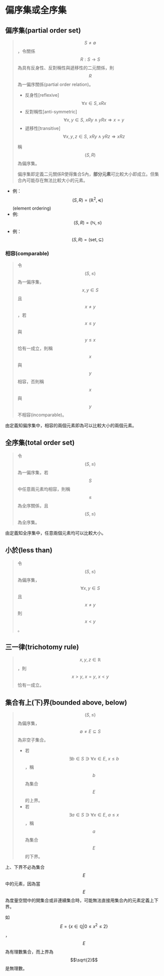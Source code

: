 # 偏序集或全序集

## 偏序集\(partial order set\)

> $$S\neq \emptyset$$，令關係$$R: S \rightarrow S$$為具有反身性、反對稱性與遞移性的二元關係，則$$R$$為一偏序關係\(partial order relation\)。
>
> * 反身性\[reflexive\] $$\forall x \in S, xRx$$
> * 反對稱性\[anti-symmetric\] $$\forall x,y\in S, \ xRy \land yRx \Rightarrow x=y$$
> * 遞移性\[transitive\] $$\forall x,y,z\in S, \ xRy \land yRz \Rightarrow xRz$$
>
> 稱$$(S,R)$$為偏序集。
>
> 偏序集即定義二元關係R使得集合S內，**部分元素**可比較大小即成立。但集合內可能存在無法比較大小的元素。

* 例：$$(S,R)=(\mathbb{R}^2, \preceq)$$ \(element ordering\)
* 例:  $$(S,R)=(\mathbb{N}, \leq)$$
* 例：$$(S,R)= (\text{set}, \subseteq)$$

### 相容\(comparable\)

> 令$$(S, \leq)$$為一偏序集，$$x,y\in S$$且$$x \neq y$$，若$$x \leq y$$與$$ y \leq x$$恰有一成立，則稱$$x$$與$$y$$相容，否則稱$$x$$與$$y$$不相容\(incomparable\)。

由定義知偏序集中，相容的兩個元素即為可以比較大小的兩個元素。

## 全序集\(total order set\)

> 令$$(S, \leq)$$為一偏序集，若$$S$$中任意兩元素均相容，則稱$$\leq$$為全序關係，且$$(S, \leq)$$為全序集。

由定義知全序集中，任意兩個元素均可以比較大小。

## 小於\(less than\)

> 令$$(S, \leq)$$為偏序集，$$\forall x,y \in S$$且$$x \neq y$$則 $$x < y$$。

## 三一律\(trichotomy rule\)

> $$x,y,z \in \mathbb{R}$$，則$$x > y, \ x=y,\ x< y$$恰有一成立。

## 集合有上\(下\)界\(bounded above, below\)

> $$(S,\leq)$$為偏序集，$$\emptyset \neq E \subseteq S$$為非空子集合。
>
> * 若$$\exists b \in S \ni \forall x \in E,\ x \leq b$$，稱$$b$$為集合$$E$$的上界。
> * 若$$\exists a \in S \ni \forall x \in E,\ a \leq x$$，稱$$a$$為集合$$E$$的下界。

上、下界不必為集合$$E$$中的元素，因為當$$E$$為度量空間中的開集合或非連續集合時，可能無法直接用集合內的元素定義上下界。

如$$E=\{x \in \mathbb{Q} | 0 \leq x^2 \leq 2 \}$$，$$E$$為有理數集合，而上界為$$\sqrt{2}$$是無理數。

